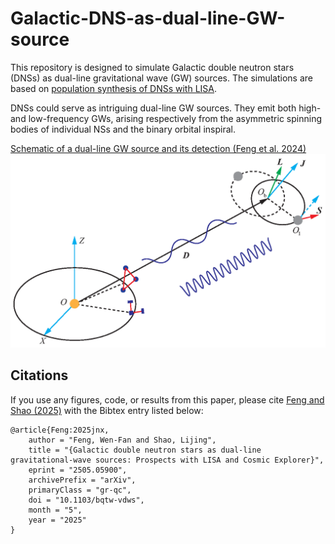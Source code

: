 # Galactic-DNS-as-dual-line-GW-source

This repository is designed to simulate Galactic double neutron stars (DNSs) as dual-line gravitational wave (GW) sources. The simulations are based on [population synthesis of DNSs with LISA](https://github.com/TomWagg/detecting-DCOs-in-LISA). 

DNSs could serve as intriguing dual-line GW sources. They emit both high- and low-frequency GWs, arising respectively from the asymmetric spinning bodies of individual NSs and the binary orbital inspiral.

[Schematic of a dual-line GW source and its detection (Feng et al. 2024)](https://arxiv.org/abs/2401.11241v1)
<img src="dual-line-GW-source-FengetalPRD2024.png" alt="" width="700">

## Citations
If you use any figures, code, or results from this paper, please cite [Feng and Shao (2025)](https://arxiv.org/abs/2505.05900) with the Bibtex entry listed below:
```
@article{Feng:2025jnx,
    author = "Feng, Wen-Fan and Shao, Lijing",
    title = "{Galactic double neutron stars as dual-line gravitational-wave sources: Prospects with LISA and Cosmic Explorer}",
    eprint = "2505.05900",
    archivePrefix = "arXiv",
    primaryClass = "gr-qc",
    doi = "10.1103/bqtw-vdws",
    month = "5",
    year = "2025"
}
```
